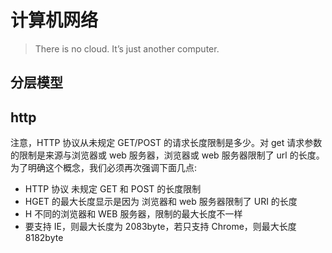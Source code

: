 # 计算机网络

> There is no cloud. It’s just another computer.

## 分层模型

## http

注意，HTTP 协议从未规定 GET/POST 的请求长度限制是多少。对 get 请求参数的限制是来源与浏览器或 web 服务器，浏览器或 web 服务器限制了 url 的长度。为了明确这个概念，我们必须再次强调下面几点:

-   HTTP 协议 未规定 GET 和 POST 的长度限制
-   HGET 的最大长度显示是因为 浏览器和 web 服务器限制了 URI 的长度
-   H 不同的浏览器和 WEB 服务器，限制的最大长度不一样
-   要支持 IE，则最大长度为 2083byte，若只支持 Chrome，则最大长度 8182byte
